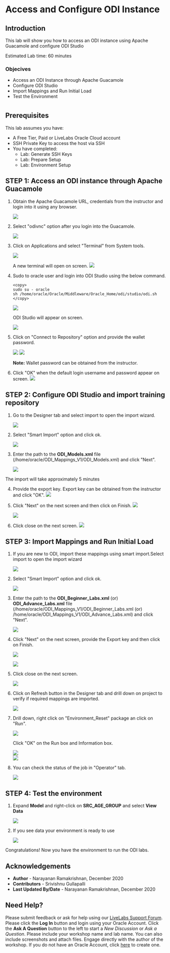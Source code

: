 # Access and Configure ODI Instance

## Introduction
This lab will show you how to access an ODI instance using Apache Guacamole and configure ODI Studio

Estimated Lab time: 60 minutes

### Objecives
* Access an ODI Instance through Apache Guacamole
* Configure ODI Studio
* Import Mappings and Run Initial Load
* Test the Environment
#
## Prerequisites
This lab assumes you have:
- A Free Tier, Paid or LiveLabs Oracle Cloud account
- SSH Private Key to access the host via SSH
- You have completed:
    - Lab: Generate SSH Keys
    - Lab: Prepare Setup
    - Lab: Environment Setup

## **STEP  1:** Access an ODI instance through Apache Guacamole

1. Obtain the Apache Guacamole URL, credentials from the instructor and login into it using any browser.

    ![](./images/guacamole.png " ")
2. Select "odivnc" option after you login into the Guacamole.
   
    ![](./images/odi_config_1.png " ")

3. Click on Applications and select "Terminal" from System tools.

    ![](./images/odi_config_2.png " ")    

    A new terminal will open on screen.
    ![](./images/odi_config_3.png " ")

4. Sudo to oracle user and login into ODI Studio using the below command.
    ````
   <copy>
    sudo su - oracle
    sh /home/oracle/Oracle/Middleware/Oracle_Home/odi/studio/odi.sh
   </copy>
    ````
     
    ![](./images/odi_config_4.png " ")    

    ODI Studio will appear on screen.

    ![](./images/odi_studio_1.png " ")    

5. Click on "Connect to Repository" option and provide the wallet password.
   
    ![](./images/odi_studio_2a.png " ")
    ![](./images/odi_studio_2b.png " ")  

    **Note:** Wallet password can be obtained from the instructor.

6. Click "OK" when the default login username and password appear on screen.
    ![](./images/odi_studio_3.png " ")


## **STEP  2:** Configure ODI Studio and import training repository

1. Go to the Designer tab and select import to open the import wizard.
   
    ![](./images/odi_studio_4.png " ")
    
2. Select "Smart Import" option and click ok.
   
    ![](./images/odi_studio_5a.png " ")

3.  Enter the path to the **ODI\_Models.xml** file (/home/oracle/ODI\_Mappings\_V1/ODI\_Models.xml) and click "Next".

    ![](./images/odi_studio_5b.png " ")  

The import will take approximately 5 minutes

4. Provide the export key. Export key can be obtained from the instructor and click "OK".
    ![](./images/odi_studio_5c.png " ")   

5. Click "Next" on the next screen and then click on Finish.
    ![](./images/odi_studio_5d.png " ")

    ![](./images/odi_studio_5e.png " ")

6. Click close on the next screen.
    ![](./images/odi_studio_5f.png " ")

## **STEP  3:** Import Mappings and Run Initial Load

1. If you are new to ODI, import these mappings using smart import.Select import to open the import wizard

    ![](./images/odi_studio_4.png " ")  

2. Select "Smart Import" option and click ok.
   
    ![](./images/odi_studio_5a.png " ")

3.  Enter the path to the **ODI\_Beginner\_Labs.xml** (or) **ODI\_Advance\_Labs.xml** file (/home/oracle/ODI\_Mappings\_V1/ODI\_Beginner\_Labs.xml (or) /home/oracle/ODI\_Mappings\_V1/ODI\_Advance\_Labs.xml) and click "Next".

    ![](./images/odi_mapping_1.png " ")  

4. Click "Next" on the next screen, provide the Export key and then click on Finish.

    ![](./images/odi_mapping_2.png " ")  

    ![](./images/odi_mapping_3.png " ")  

5. Click close on the next screen.

    ![](./images/odi_mapping_4.png " ")

6. Click on Refresh button in the Designer tab and drill down on project to verify if required mappings are imported.

    ![](./images/odi_mapping_6.png " ")

7. Drill down, right click on "Environment_Reset" package an click on "Run".

    ![](./images/odi_env_reset_1a.png " ")   

   Click "OK" on the Run box and Information box.

    ![](./images/odi_env_reset_1b.png " ")   
    ![](./images/odi_env_reset_1c.png " ")   

8. You can check the status of the job in "Operator" tab.

    ![](./images/odi_env_reset_1d.png " ")  


## **STEP  4:** Test the environment

1. Expand **Model** and right-click on **SRC\_AGE\_GROUP** and select **View Data**

    ![](./images/odi_models_1.png " ")   

2. If you see data your environment is ready to use

    ![](./images/odi_models_2.png " ")      

Congratulations!  Now you have the environment to run the ODI labs.   

## Acknowledgements

- **Author** - Narayanan Ramakrishnan, December 2020
 - **Contributors** - Srivishnu Gullapalli
 - **Last Updated By/Date** - Narayanan Ramakrishnan, December 2020

## Need Help?
Please submit feedback or ask for help using our [LiveLabs Support Forum](https://community.oracle.com/tech/developers/categories/goldengate-on-premises). Please click the **Log In** button and login using your Oracle Account. Click the **Ask A Question** button to the left to start a *New Discussion* or *Ask a Question*.  Please include your workshop name and lab name.  You can also include screenshots and attach files.  Engage directly with the author of the workshop.
If you do not have an Oracle Account, click [here](https://profile.oracle.com/myprofile/account/create-account.jspx) to create one.
